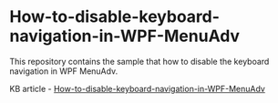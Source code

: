 # How-to-disable-keyboard-navigation-in-WPF-MenuAdv
This repository contains the sample that how to disable the keyboard navigation in WPF MenuAdv.

KB article - [How-to-disable-keyboard-navigation-in-WPF-MenuAdv](https://www.syncfusion.com/kb/11985/how-to-disable-keyboard-navigation-in-wpf-menuadv)
